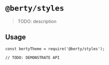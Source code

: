 # `@berty/styles`

> TODO: description

## Usage

```
const bertyTheme = require('@berty/styles');

// TODO: DEMONSTRATE API
```

